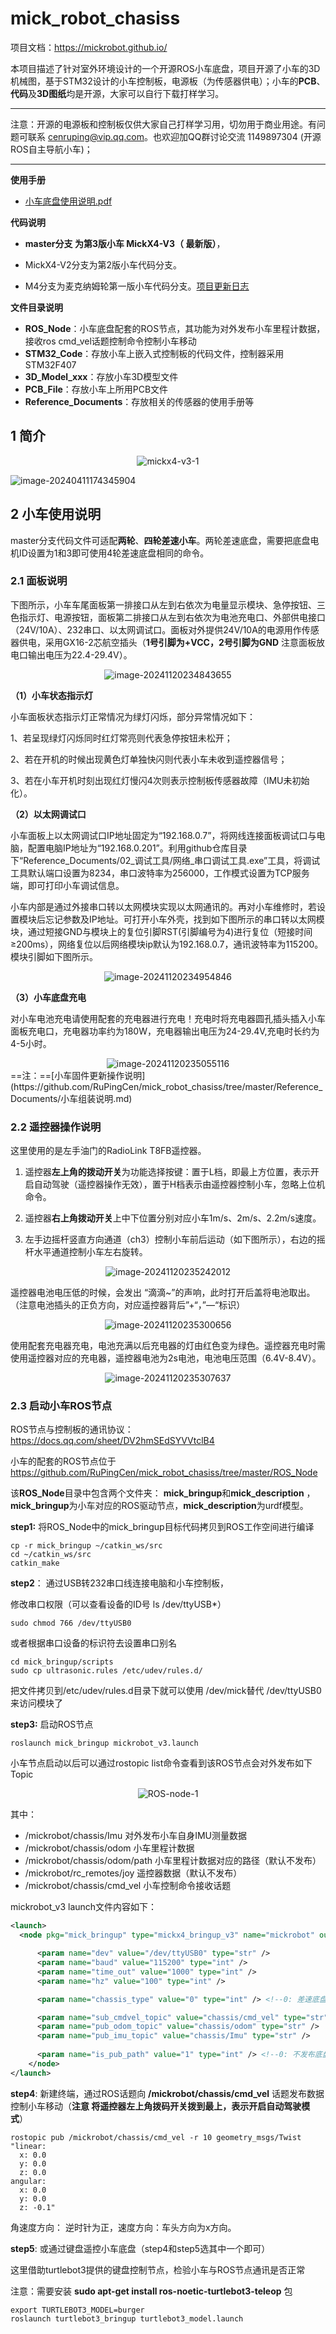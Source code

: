 # mick_robot_chasiss

项目文档：https://mickrobot.github.io/ 

本项目描述了针对室外环境设计的一个开源ROS小车底盘，项目开源了小车的3D机械图，基于STM32设计的小车控制板，电源板（为传感器供电）；小车的**PCB**、**代码**及**3D图纸**均是开源，大家可以自行下载打样学习。

------------------------------------------------------------------------------------------

注意：开源的电源板和控制板仅供大家自己打样学习用，切勿用于商业用途。有问题可联系 cenruping@vip.qq.com。也欢迎加QQ群讨论交流  1149897304 (开源ROS自主导航小车)；

------------------------------------------------------------------------------------------

**使用手册**

- [小车底盘使用说明.pdf](https://github.com/RuPingCen/mick_robot_chasiss/tree/master/小车底盘使用说明.pdf)

**代码说明**

- **master分支 为第3版小车 MickX4-V3（ 最新版）**，

- MickX4-V2分支为第2版小车代码分支。 

- M4分支为麦克纳姆轮第一版小车代码分支。[项目更新日志](https://github.com/RuPingCen/mick_robot_chasiss/tree/master/Reference_Documents/更新日志.md)

**文件目录说明**

- **ROS_Node**：小车底盘配套的ROS节点，其功能为对外发布小车里程计数据，接收ros cmd_vel话题控制命令控制小车移动
- **STM32_Code**：存放小车上嵌入式控制板的代码文件，控制器采用STM32F407
- **3D_Model_xxx**：存放小车3D模型文件
- **PCB_File**：存放小车上所用PCB文件
- **Reference_Documents**：存放相关的传感器的使用手册等
## 1 简介
<div align=center>
<img src="README.assets/mickx4-v3.png" alt="mickx4-v3-1" />
</div>
 

![image-20240411174345904](README.assets/fengmian.gif)


## 2 小车使用说明
master分支代码文件可适配**两轮**、**四轮差速小车**。两轮差速底盘，需要把底盘电机ID设置为1和3即可使用4轮差速底盘相同的命令。

###  2.1 面板说明

下图所示，小车车尾面板第一排接口从左到右依次为电量显示模块、急停按钮、三色指示灯、电源按钮，面板第二排接口从左到右依次为电池充电口、外部供电接口（24V/10A）、232串口、以太网调试口。面板对外提供24V/10A的电源用作传感器供电，采用GX16-2芯航空插头（**1号引脚为+VCC，2号引脚为GND** 注意面板放电口输出电压为22.4-29.4V）。

<div align=center>
<img src="README.assets/image-20241120234843655.png" alt="image-20241120234843655" />
</div>

**（1）小车状态指示灯**

小车面板状态指示灯正常情况为绿灯闪烁，部分异常情况如下：

1、若呈现绿灯闪烁同时红灯常亮则代表急停按钮未松开；

2、若在开机的时候出现黄色灯单独快闪则代表小车未收到遥控器信号；

3、若在小车开机时刻出现红灯慢闪4次则表示控制板传感器故障（IMU未初始化）。


**（2）以太网调试口**

小车面板上以太网调试口IP地址固定为“192.168.0.7”，将网线连接面板调试口与电脑，配置电脑IP地址为“192.168.0.201”。利用github仓库目录下“Reference_Documents/02_调试工具/网络_串口调试工具.exe”工具，将调试工具默认端口设置为8234，串口波特率为256000，工作模式设置为TCP服务端，即可打印小车调试信息。

小车内部是通过外接串口转以太网模块实现以太网通讯的。再对小车维修时，若设置模块后忘记参数及IP地址。可打开小车外壳，找到如下图所示的串口转以太网模块，通过短接GND与模块上的复位引脚RST(引脚编号为4)进行复位（短接时间≥200ms），网络复位以后网络模块ip默认为192.168.0.7，通讯波特率为115200。模块引脚如下图所示。

<div align=center>
<img src="README.assets/image-20241120234954846.png" alt="image-20241120234954846" />
</div>



**（3）小车底盘充电**

对小车电池充电请使用配套的充电器进行充电！充电时将充电器圆孔插头插入小车面板充电口，充电器功率约为180W，充电器输出电压为24-29.4V,充电时长约为4-5小时。

<div align=center>
<img src="README.assets/image-20241120235055116.png" alt="image-20241120235055116" />
</div>
==注：==[小车固件更新操作说明](https://github.com/RuPingCen/mick_robot_chasiss/tree/master/Reference_Documents/小车组装说明.md) 



### 2.2 遥控器操作说明

这里使用的是左手油门的RadioLink T8FB遥控器。

1. 遥控器**左上角的拨动开关**为功能选择按键：置于L档，即最上方位置，表示开启自动驾驶（遥控器操作无效），置于H档表示由遥控器控制小车，忽略上位机命令。

2. 遥控器**右上角拨动开关**上中下位置分别对应小车1m/s、2m/s、2.2m/s速度。

3. 左手边摇杆竖直方向通道（ch3）控制小车前后运动（如下图所示），右边的摇杆水平通道控制小车左右旋转。

<div align=center>
   <img src="README.assets/image-20241120235242012.png" alt="image-20241120235242012" />
</div>
   

遥控器电池电压低的时候，会发出 “滴滴~”的声响，此时打开后盖将电池取出。（注意电池插头的正负方向，对应遥控器背后”+“，”—“标识）

<div align=center>
<img src="README.assets/image-20241120235300656.png" alt="image-20241120235300656" />
</div>

使用配套充电器充电，电池充满以后充电器的灯由红色变为绿色。遥控器充电时需使用遥控器对应的充电器，遥控器电池为2s电池，电池电压范围（6.4V-8.4V）。

<div align=center>
<img src="README.assets/image-20241120235307637.png" alt="image-20241120235307637" />
</div>

### 2.3 启动小车ROS节点

ROS节点与控制板的通讯协议：  https://docs.qq.com/sheet/DV2hmSEdSYVVtclB4 

小车的配套的ROS节点位于 https://github.com/RuPingCen/mick_robot_chasiss/tree/master/ROS_Node 

该**ROS_Node**目录中包含两个文件夹： **mick_bringup**和**mick_description** ，**mick_bringup**为小车对应的ROS驱动节点，**mick_description**为urdf模型。

**step1:** 将ROS_Node中的mick_bringup目标代码拷贝到ROS工作空间进行编译

```shell
cp -r mick_bringup ~/catkin_ws/src
cd ~/catkin_ws/src
catkin_make
```

**step2**： 通过USB转232串口线连接电脑和小车控制板，

修改串口权限（可以查看设备的ID号 ls /dev/ttyUSB*）

```
sudo chmod 766 /dev/ttyUSB0
```

 或者根据串口设备的标识符去设置串口别名

```
cd mick_bringup/scripts
sudo cp ultrasonic.rules /etc/udev/rules.d/
```

把文件拷贝到/etc/udev/rules.d目录下就可以使用 /dev/mick替代 /dev/ttyUSB0 来访问模块了

**step3:** 启动ROS节点

```shell
roslaunch mick_bringup mickrobot_v3.launch
```

小车节点启动以后可以通过rostopic list命令查看到该ROS节点会对外发布如下Topic

<div align=center>
<img src="README.assets/ROS-node-1-1718377977781-1.png" alt="ROS-node-1" />
</div>

其中：

- /mickrobot/chassis/Imu     对外发布小车自身IMU测量数据
- /mickrobot/chassis/odom  小车里程计数据
- /mickrobot/chassis/odom/path   小车里程计数据对应的路径（默认不发布）
- /mickrobot/rc_remotes/joy  遥控器数据（默认不发布）
- /mickrobot/chassis/cmd_vel    小车控制命令接收话题



mickrobot_v3 launch文件内容如下：

```xml
<launch>
  <node pkg="mick_bringup" type="mickx4_bringup_v3" name="mickrobot" output="screen">

	  <param name="dev" value="/dev/ttyUSB0" type="str" />
	  <param name="baud" value="115200" type="int" />
	  <param name="time_out" value="1000" type="int" />
	  <param name="hz" value="100" type="int" />

	  <param name="chassis_type" value="0" type="int" /> <!--0: 差速底盘  1: 麦克纳姆轮底盘 2:阿卡曼转向  3全向-->

	  <param name="sub_cmdvel_topic" value="chassis/cmd_vel" type="str" />
	  <param name="pub_odom_topic" value="chassis/odom" type="str" />
	  <param name="pub_imu_topic" value="chassis/Imu" type="str" />
	  
	  <param name="is_pub_path" value="1" type="int" /> <!--0: 不发布底盘轨迹  1: 发布 -->
	</node>
</launch>
```

**step4**: 新建终端，通过ROS话题向  **/mickrobot/chassis/cmd_vel** 话题发布数据 控制小车移动（**注意 将遥控器左上角拨码开关拨到最上，表示开启自动驾驶模式**）

```shell
rostopic pub /mickrobot/chassis/cmd_vel -r 10 geometry_msgs/Twist "linear:
  x: 0.0
  y: 0.0
  z: 0.0
angular:
  x: 0.0
  y: 0.0
  z: -0.1" 
```

角速度方向： 逆时针为正，速度方向：车头方向为x方向。



**step5**:  或通过键盘遥控小车底盘（step4和step5选其中一个即可）

这里借助turtlebot3提供的键盘控制节点，检验小车与ROS节点通讯是否正常

注意：需要安装  **sudo apt-get install ros-noetic-turtlebot3-teleop** 包

```shell
export TURTLEBOT3_MODEL=burger
roslaunch turtlebot3_bringup turtlebot3_model.launch
```




